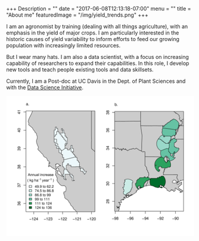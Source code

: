 +++
Description = ""
date = "2017-06-08T12:13:18-07:00"
menu = ""
title = "About me"
featuredImage = "/img/yield_trends.png"
+++


I am an agronomist by training (dealing with all things agriculture),
with an emphasis in the yield of major crops. I am particularly
interested in the historic causes of yield variability to inform
efforts to feed our growing population with increasingly limited
resources.

But I wear many hats. I am also a data scientist, with a focus on
increasing capability of researchers to expand their capabilities. In
this role, I develop new tools and teach people existing tools and
data skillsets.

Currently, I am a Post-doc at UC Davis in the Dept. of Plant
Sciences and with the [Data Science Initiative](http://dsi.ucdavis.edu).

![Yield map](/img/yield_trends.png)


